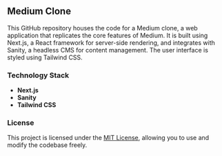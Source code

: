## Medium Clone

This GitHub repository houses the code for a Medium clone, a web application that replicates the core features of Medium. It is built using Next.js, a React framework for server-side rendering, and integrates with Sanity, a headless CMS for content management. The user interface is styled using Tailwind CSS.

### Technology Stack

- **Next.js**
- **Sanity**
- **Tailwind CSS**

### License

This project is licensed under the [MIT License](LICENSE), allowing you to use and modify the codebase freely.
